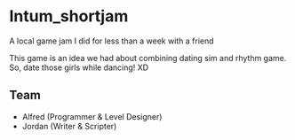 # Intum_shortjam
A local game jam I did for less than a week with a friend

This game is an idea we had about combining dating sim and rhythm game. So, date those girls while dancing! XD

## Team
- Alfred (Programmer & Level Designer)
- Jordan (Writer & Scripter)
